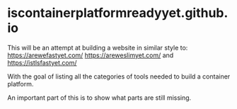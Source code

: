 # iscontainerplatformreadyyet.github.io

This will be an attempt at building a website in similar style to: https://arewefastyet.com/ https://areweslimyet.com/ and https://istlsfastyet.com/

With the goal of listing all the categories of tools needed to build a container platform.

An important part of this is to show what parts are still missing.
